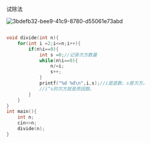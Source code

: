 试除法

![3bdefb32-bee9-41c9-8780-d55061e73abd](file:///C:/Users/LEGION/Pictures/3bdefb32-bee9-41c9-8780-d55061e73abd.png)

```cpp

void divide(int n){
    for(int i =2;i<=n;i++){
        if(n%i==0){
            int s =0;//记录次方数量
            while(n%i==0){
                n/=i;
                s++;
            }
            printf("%d %d\n",i,s);//i是底数，s是次方。
            //i^s的次方就是质因数。
        }
    }
}
int main(){
    int n;
    cin>>n;
    divide(n);
}
```
